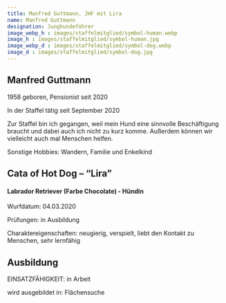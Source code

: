 ```yaml
---
title: Manfred Guttmann, JHF mit Lira
name: Manfred Guttmann
designation: Junghundeführer
image_webp_h : images/staffelmitglied/symbol-human.webp
image_h : images/staffelmitglied/symbol-human.jpg
image_webp_d : images/staffelmitglied/symbol-dog.webp
image_d : images/staffelmitglied/symbol-dog.jpg
---
```

## Manfred Guttmann
1958 geboren, Pensionist seit 2020 

In der Staffel tätig seit September 2020

Zur Staffel bin ich gegangen, weil mein Hund eine sinnvolle Beschäftigung braucht und dabei auch ich nicht zu kurz komme. Außerdem können wir vielleicht auch mal Menschen helfen.

Sonstige Hobbies: Wandern,  Familie und Enkelkind

## Cata of Hot Dog – “Lira”
#### Labrador Retriever (Farbe Chocolate) - Hündin
Wurfdatum: 04.03.2020

Prüfungen: in Ausbildung

Charaktereigenschaften: neugierig, verspielt, liebt den Kontakt zu Menschen, sehr lernfähig

## Ausbildung
EINSATZFÄHIGKEIT: in Arbeit

wird ausgebildet in: Flächensuche